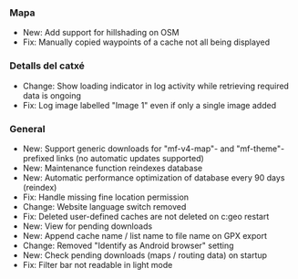 
### Mapa
- New: Add support for hillshading on OSM
- Fix: Manually copied waypoints of a cache not all being displayed

### Detalls del catxé
- Change: Show loading indicator in log activity while retrieving required data is ongoing
- Fix: Log image labelled "Image 1" even if only a single image added

### General
- New: Support generic downloads for "mf-v4-map"- and "mf-theme"-prefixed links (no automatic updates supported)
- New: Maintenance function reindexes database
- New: Automatic performance optimization of database every 90 days (reindex)
- Fix: Handle missing fine location permission
- Change: Website language switch removed
- Fix: Deleted user-defined caches are not deleted on c:geo restart
- New: View for pending downloads
- New: Append cache name / list name to file name on GPX export
- Change: Removed "Identify as Android browser" setting
- New: Check pending downloads (maps / routing data) on startup
- Fix: Filter bar not readable in light mode
